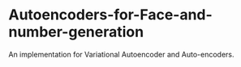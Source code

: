 # Autoencoders-for-Face-and-number-generation
An implementation for Variational Autoencoder and  Auto-encoders.
